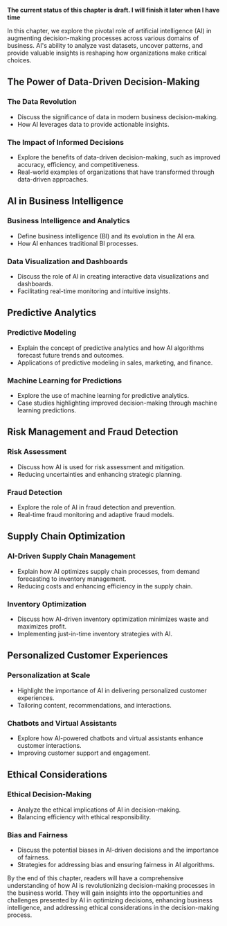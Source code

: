 **The current status of this chapter is draft. I will finish it later when I have time**

In this chapter, we explore the pivotal role of artificial intelligence (AI) in augmenting decision-making processes across various domains of business. AI's ability to analyze vast datasets, uncover patterns, and provide valuable insights is reshaping how organizations make critical choices.

The Power of Data-Driven Decision-Making
----------------------------------------

### The Data Revolution

* Discuss the significance of data in modern business decision-making.
* How AI leverages data to provide actionable insights.

### The Impact of Informed Decisions

* Explore the benefits of data-driven decision-making, such as improved accuracy, efficiency, and competitiveness.
* Real-world examples of organizations that have transformed through data-driven approaches.

AI in Business Intelligence
---------------------------

### Business Intelligence and Analytics

* Define business intelligence (BI) and its evolution in the AI era.
* How AI enhances traditional BI processes.

### Data Visualization and Dashboards

* Discuss the role of AI in creating interactive data visualizations and dashboards.
* Facilitating real-time monitoring and intuitive insights.

Predictive Analytics
--------------------

### Predictive Modeling

* Explain the concept of predictive analytics and how AI algorithms forecast future trends and outcomes.
* Applications of predictive modeling in sales, marketing, and finance.

### Machine Learning for Predictions

* Explore the use of machine learning for predictive analytics.
* Case studies highlighting improved decision-making through machine learning predictions.

Risk Management and Fraud Detection
-----------------------------------

### Risk Assessment

* Discuss how AI is used for risk assessment and mitigation.
* Reducing uncertainties and enhancing strategic planning.

### Fraud Detection

* Explore the role of AI in fraud detection and prevention.
* Real-time fraud monitoring and adaptive fraud models.

Supply Chain Optimization
-------------------------

### AI-Driven Supply Chain Management

* Explain how AI optimizes supply chain processes, from demand forecasting to inventory management.
* Reducing costs and enhancing efficiency in the supply chain.

### Inventory Optimization

* Discuss how AI-driven inventory optimization minimizes waste and maximizes profit.
* Implementing just-in-time inventory strategies with AI.

Personalized Customer Experiences
---------------------------------

### Personalization at Scale

* Highlight the importance of AI in delivering personalized customer experiences.
* Tailoring content, recommendations, and interactions.

### Chatbots and Virtual Assistants

* Explore how AI-powered chatbots and virtual assistants enhance customer interactions.
* Improving customer support and engagement.

Ethical Considerations
----------------------

### Ethical Decision-Making

* Analyze the ethical implications of AI in decision-making.
* Balancing efficiency with ethical responsibility.

### Bias and Fairness

* Discuss the potential biases in AI-driven decisions and the importance of fairness.
* Strategies for addressing bias and ensuring fairness in AI algorithms.

By the end of this chapter, readers will have a comprehensive understanding of how AI is revolutionizing decision-making processes in the business world. They will gain insights into the opportunities and challenges presented by AI in optimizing decisions, enhancing business intelligence, and addressing ethical considerations in the decision-making process.
